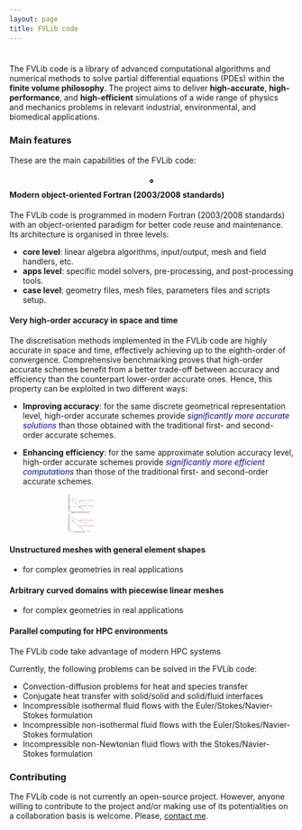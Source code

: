 ```yaml
---
layout: page
title: FVLib code
---
```


<p style="margin-bottom: 1cm;"></p>

The FVLib code is a library of advanced computational algorithms and numerical methods to solve partial differential equations (PDEs) within the **finite volume philosophy**. The project aims to deliver **high-accurate**, **high-performance**, and **high-efficient** simulations of a wide range of physics and mechanics problems in relevant industrial, environmental, and biomedical applications.

### Main features

These are the main capabilities of the FVLib code:

#### $$\diamond$$ **Modern object-oriented Fortran (2003/2008 standards)**

The FVLib code is programmed in modern Fortran (2003/2008 standards) with an object-oriented paradigm for better code reuse and maintenance. Its architecture is organised in three levels:

- **core level**: linear algebra algorithms, input/output, mesh and field handlers, etc.
- **apps level**: specific model solvers, pre-processing, and post-processing tools.
- **case level**: geometry files, mesh files, parameters files and scripts setup.

#### **Very high-order accuracy in space and time**

The discretisation methods implemented in the FVLib code are highly accurate in space and time, effectively achieving up to the eighth-order of convergence. Comprehensive benchmarking proves that high-order accurate schemes benefit from a better trade-off between accuracy and efficiency than the counterpart lower-order accurate ones. Hence, this property can be exploited in two different ways:

- **Improving accuracy**: for the same discrete geometrical representation level, high-order accurate schemes provide <span style="color:blue">_significantly more accurate solutions_</span> than those obtained with the traditional first- and second-order accurate schemes.

- **Enhancing efficiency**: for the same approximate solution accuracy level, high-order accurate schemes provide <span style="color:blue">_significantly more efficient computations_</span> than those of the traditional first- and second-order accurate schemes.

<div class="row">
  <div class="column" style="width: 50%;">
      <img style="height: 2.5em; display: block; margin-left: auto; margin-right: auto;" src="public/error_vs_dof.pdf">
    </a>
  </div>
  <div class="column" style="width: 50%;">
      <img style="height: 2.5em; display: block; margin-left: auto; margin-right: auto;" src="public/error_vs_time.pdf">
    </a>
  </div>
</div>

#### **Unstructured meshes with general element shapes**

- for complex geometries in real applications

#### **Arbitrary curved domains with piecewise linear meshes**

- for complex geometries in real applications


#### **Parallel computing for HPC environments**

The FVLib code  take advantage of modern HPC systems




Currently, the following problems can be solved in the FVLib code:

- Convection-diffusion problems for heat and species transfer
- Conjugate heat transfer with solid/solid and solid/fluid interfaces
- Incompressible isothermal fluid flows with the Euler/Stokes/Navier-Stokes formulation
- Incompressible non-isothermal fluid flows with the Euler/Stokes/Navier-Stokes formulation
- Incompressible non-Newtonian fluid flows with the Stokes/Navier-Stokes formulation

### Contributing

The FVLib code is not currently an open-source project. However, anyone willing to contribute to the project and/or making use of its potentialities on a collaboration basis is welcome. Please, [contact me](mailto:rcosta@dep.uminho.pt).
